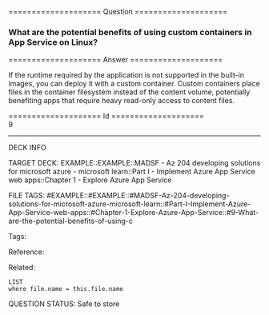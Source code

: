 ==================== Question ====================  

### What are the potential benefits of using custom containers in App Service on Linux?  

==================== Answer ====================  

If the runtime required by the application is not supported in the built-in images, you can deploy it with a custom container. Custom containers place files in the container filesystem instead of the content volume, potentially benefiting apps that require heavy read-only access to content files.

==================== Id ====================  
9

---

DECK INFO

TARGET DECK: EXAMPLE::EXAMPLE::MADSF - Az 204 developing solutions for microsoft azure - microsoft learn::Part I - Implement Azure App Service web apps::Chapter 1 - Explore Azure App Service

FILE TAGS: #EXAMPLE::#EXAMPLE::#MADSF-Az-204-developing-solutions-for-microsoft-azure-microsoft-learn::#Part-I-Implement-Azure-App-Service-web-apps::#Chapter-1-Explore-Azure-App-Service::#9-What-are-the-potential-benefits-of-using-c

Tags:

Reference:

Related:

```dataview
LIST
where file.name = this.file.name
```
QUESTION STATUS: Safe to store
